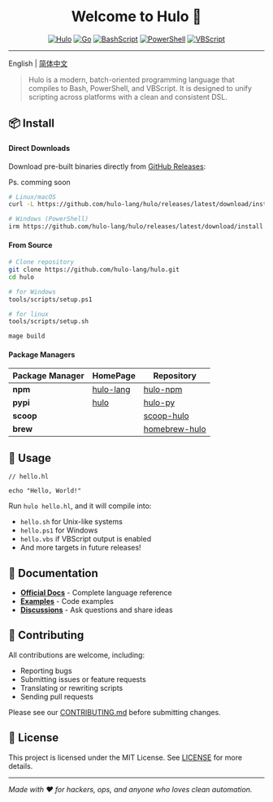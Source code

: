 <h1 align="center">Welcome to Hulo 👋</h1>
<center>

[![Hulo](https://img.shields.io/badge/Hulo-%238866E9.svg?logoColor=white&style=for-the-badge)](https://github.com/hulo-lang/hulo) [![Go](https://img.shields.io/badge/Go-1.24.4-%2300ADD8.svg?logo=go&logoColor=white&style=for-the-badge)](https://golang.org/) [![BashScript](https://img.shields.io/badge/Bash%20Script-%23121011.svg?logo=gnu-bash&logoColor=white&style=for-the-badge)](https://www.gnu.org/software/bash/) [![PowerShell](https://img.shields.io/badge/PowerShell-%235391FE.svg?logo=powershell&logoColor=white&style=for-the-badge)](https://learn.microsoft.com/en-us/powershell/) [![VBScript](https://img.shields.io/badge/VBScript-%234A4A4A.svg?logo=windows&logoColor=white&style=for-the-badge)](https://documentation.help/MS-Office-VBScript/VBSTOC.htm)

</center>

---

English | [简体中文](README.zh-CN.md)

> Hulo is a modern, batch-oriented programming language that compiles to Bash, PowerShell, and VBScript. It is designed to unify scripting across platforms with a clean and consistent DSL.

## 📦 Install

#### **Direct Downloads**

Download pre-built binaries directly from [GitHub Releases](https://github.com/hulo-lang/hulo/releases):

Ps. comming soon
```sh
# Linux/macOS
curl -L https://github.com/hulo-lang/hulo/releases/latest/download/install.sh | bash

# Windows (PowerShell)
irm https://github.com/hulo-lang/hulo/releases/latest/download/install.ps1 | iex
```

#### **From Source**
```sh
# Clone repository
git clone https://github.com/hulo-lang/hulo.git
cd hulo

# for Windows
tools/scripts/setup.ps1

# for linux
tools/scripts/setup.sh

mage build
```

#### **Package Managers**

| Package Manager | HomePage | Repository |
|----------------|------------|--------|
| **npm** | [hulo-lang](https://www.npmjs.com/package/hulo-lang) | [hulo-npm](https://github.com/hulo-lang/hulo-npm) |
| **pypi** | [hulo](https://pypi.org/project/hulo) | [hulo-py](https://github.com/hulo-lang/hulo-py) |
| **scoop** |  | [scoop-hulo](https://github.com/hulo-lang/scoop-hulo) |
| **brew** |  | [homebrew-hulo](https://github.com/hulo-lang/homebrew-hulo) |


## 🚀 Usage

```hulo
// hello.hl

echo "Hello, World!"
```

Run `hulo hello.hl`, and it will compile into:
* `hello.sh` for Unix-like systems
* `hello.ps1` for Windows
* `hello.vbs` if VBScript output is enabled
* And more targets in future releases!

## 📖 Documentation

- **[Official Docs](https://hulo-lang.github.io/docs)** - Complete language reference
- **[Examples](./examples/)** - Code examples
- **[Discussions](https://github.com/hulo-lang/hulo/discussions)** - Ask questions and share ideas

## 🤝 Contributing

All contributions are welcome, including:

- Reporting bugs
- Submitting issues or feature requests
- Translating or rewriting scripts
- Sending pull requests

Please see our [CONTRIBUTING.md](CONTRIBUTING.md) before submitting changes.

## 📝 License

This project is licensed under the MIT License. See [LICENSE](LICENSE) for more details.

---

_Made with ❤️ for hackers, ops, and anyone who loves clean automation._
